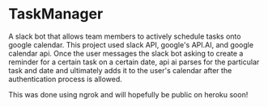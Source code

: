 # TaskManager

A slack bot that allows team members to actively schedule tasks onto google calendar.
This project used slack API, google's API.AI, and google calendar api.
Once the user messages the slack bot asking to create a reminder for a certain task on a certain date, api ai parses for the particular task and date and ultimately adds it to the user's calendar after the authentication process is allowed.

This was done using ngrok and will hopefully be public on heroku soon!
